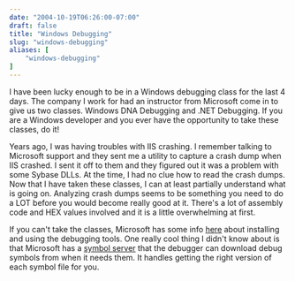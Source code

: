 ```yaml
---
date: "2004-10-19T06:26:00-07:00"
draft: false
title: "Windows Debugging"
slug: "windows-debugging"
aliases: [
	"windows-debugging"
]
---
```



I have been lucky enough to be in a Windows debugging class for the last
 4 days. The company I work for had an instructor from Microsoft come
 in to give us two classes. Windows DNA Debugging and .NET Debugging.
 If you are a Windows developer and you ever have the opportunity to
 take these classes, do it!

Years ago, I was having troubles with IIS crashing. I remember talking
to Microsoft support and they sent me a utility to capture a crash dump
when IIS crashed. I sent it off to them and they figured out it was a
problem with some Sybase DLLs. At the time, I had no clue how to read
the crash dumps. Now that I have taken these classes, I can at least
 partially understand what is going on. Analyzing crash dumps seems to
 be something you need to do a LOT before you would become really good
  at it. There's a lot of assembly code and HEX values involved and it
   is a little overwhelming at first.

If you can't take the classes, Microsoft has some info
[here](http://www.microsoft.com/whdc/devtools/debugging/default.mspx)
about installing and using the debugging tools. One really cool thing I
 didn't know about is that Microsoft has a
 [symbol server](http://www.microsoft.com/whdc/devtools/debugging/symbols.mspx)
 that the debugger can download debug symbols from when it needs them.
 It handles getting the right version of each symbol file for you.
